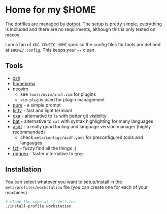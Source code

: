 # Home for my $HOME

The dotfiles are managed by [dotbot](https://github.com/anishathalye/dotbot). The setup is pretty simple, everything is included and there are no requirments, although this is only tested on macos.

I am a fan of `XDG_CONFIG_HOME` spec so the config files for tools are defined at `$HOME/.config`. This keeps your `~/` clean.

## Tools
- [zsh](https://www.zsh.org/)
- [homebrew](https://brew.sh/)
- [neovim](https://neovim.io/)
  - see `tools/nvim/init.vim` for plugins
  - `vim-plug` is used for plugin management
- [pure](https://github.com/sindresorhus/pure) - a simple prompt
- [kitty](https://sw.kovidgoyal.net/kitty/) - fast and light termianl
- [exa](https://github.com/ogham/exa) - alternative to `ls` with better git visibility
- [bat](https://github.com/sharkdp/bat) - alternative to `cat` with syntax highlighting for many languages
- [asdf](https://asdf-vm.com) - a really good tooling and language version manager (highly recommended)
  - check `meta/configs/asdf.yaml` for preconfigured tools and langauges
- [fzf](https://github.com/junegunn/fzf) - fuzzy find all the things ;)
- [ripgrep](https://github.com/BurntSushi/ripgrep) - faster alternative to `grep`

## Installation
You can select whatever you want to setup/install in the `meta/profiles/workstation` file (you can create one for each of your machines).

```bash
# clone the repo at ~/.dotfiles
./install-profile workstation
```
